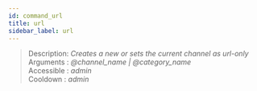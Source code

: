 ```yaml
---
id: command_url
title: url
sidebar_label: url
---
```


> Description: _Creates a new or sets the current channel as url-only_<br />
> Arguments  : _@channel\_name \| @category\_name_<br />
> Accessible : _admin_<br />
> Cooldown   : _admin_<br />
